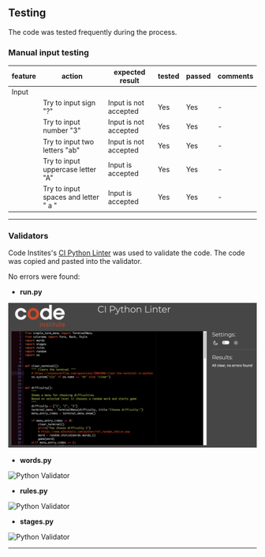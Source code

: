 ## Testing

The code was tested frequently during the process.

### Manual input testing

| feature | action | expected result | tested | passed | comments |
| --- | --- | --- | --- | --- | --- |
| Input | | | | | |
|  | Try to input sign "?" | Input is not accepted | Yes | Yes | - |
|  | Try to input number "3" | Input is not accepted | Yes | Yes | - |
|  | Try to input two letters "ab" | Input is not accepted | Yes | Yes | - |
|  | Try to input uppercase letter "A" | Input is accepted | Yes | Yes | - |
|  | Try to input spaces and letter " a   " | Input is accepted | Yes | Yes | - |

---

### Validators

Code Instites's [CI Python Linter](https://pep8ci.herokuapp.com/#) was used to validate the code. The code was copied and pasted into the validator.

No errors were found:

- **run.py**

![Python Validator](documentation/linter_run.png)

- **words.py**

![Python Validator](documentation/linter_words)

- **rules.py**

![Python Validator](documentation/linter_rules)

- **stages.py**

![Python Validator](documentation/linter_stages)

---